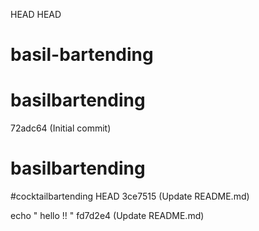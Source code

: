 HEAD
HEAD
# basil-bartending

# basilbartending
72adc64 (Initial commit)

# basilbartending
#cocktailbartending
HEAD
3ce7515 (Update README.md)

echo " hello !! "
 fd7d2e4 (Update README.md)
